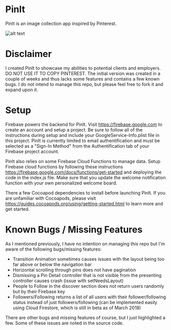 # PinIt
PinIt is an image collection app inspired by Pinterest. 

![alt text](https://github.com/jwells18/PinIt/blob/master/PinIt_Preview.GIF)

# Disclaimer
I created PinIt to showcase my abilities to potential clients and employers. DO NOT USE IT TO COPY PINTEREST. The initial version was created in a couple of weeks and thus lacks some features and contains a few known bugs. I do not intend to manage this repo,  but please feel free to fork it and expand upon it.

# Setup
Firebase powers the backend for PinIt. Visit https://firebase.google.com to create an account and setup a project. Be sure to follow all of the instructions during setup and include your GoogleService-Info.plist file in this project. PinIt is currently limited to email authentification and must be selected as a "Sign-In Method" from the Authentification tab of your Firebase project account.

PinIt also relies on some Firebase Cloud Functions to manage data. Setup Firebase cloud functions by following these instructions https://firebase.google.com/docs/functions/get-started and deploying the code in the index.js file. Make sure that you update the welcome notification function with your own personalized welcome board.

There a few Cocoapod dependencies to install before launching PinIt. If you are unfamiliar with Cocoapods, please visit https://guides.cocoapods.org/using/getting-started.html to learn more and get started.

# Known Bugs / Missing Features
As I mentioned previously, I have no intention on managing this repo but I'm aware of the following bugs/missing features:

- Transition Animation sometimes causes issues with the layout being too far above or below the navigation bar
- Horizontal scrolling through pins does not have pagination
- Dismissing a Pin Detail controller that is not visible from the presenting controller causes crash (issue with setNeedsLayout)
- People to Follow in the discover section does not return users randomly but by their Firebase key
- Followers/Following returns a list of all users with their follower/following status instead of just followers/following (can be implemented easily using Cloud Firestore, which is still in beta as of March 2018)

There are other bugs and missing features of course, but I just highlighted a few. Some of these issues are noted in the source code.

